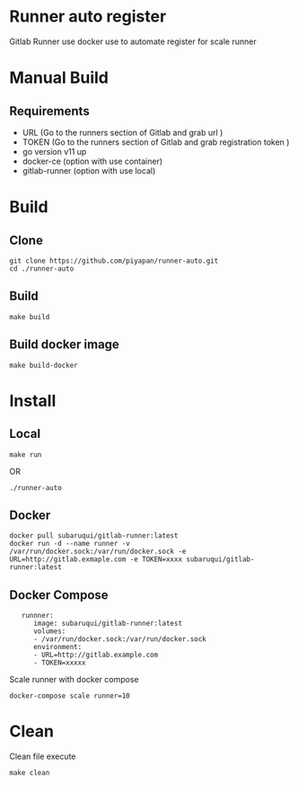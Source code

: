 # Runner auto register
Gitlab Runner use docker use to automate register for scale runner
# Manual Build
## Requirements
* URL (Go to the runners section of Gitlab and grab url  )
* TOKEN (Go to the runners section of Gitlab and grab registration token )
* go version v11 up
* docker-ce (option with use container)
* gitlab-runner (option with use local)

# Build
## Clone
```
git clone https://github.com/piyapan/runner-auto.git
cd ./runner-auto
```
## Build 
```
make build

```
## Build docker image
```
make build-docker
```
# Install
## Local
```
make run
```
OR
```
./runner-auto
```
## Docker 
```
docker pull subaruqui/gitlab-runner:latest
docker run -d --name runner -v /var/run/docker.sock:/var/run/docker.sock -e URL=http://gitlab.exmaple.com -e TOKEN=xxxx subaruqui/gitlab-runner:latest
```
## Docker Compose
```
   runnner:
      image: subaruqui/gitlab-runner:latest
      volumes:
      - /var/run/docker.sock:/var/run/docker.sock
      environment:
      - URL=http://gitlab.example.com
      - TOKEN=xxxxx
```
Scale runner with docker compose
```
docker-compose scale runner=10
```
# Clean
Clean file execute
```
make clean
```

